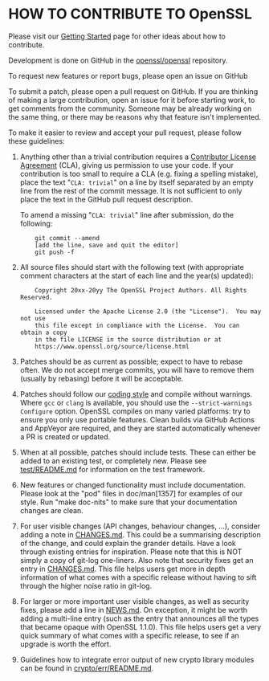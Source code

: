 HOW TO CONTRIBUTE TO OpenSSL
============================

Please visit our [Getting Started] page for other ideas about how to contribute.

  [Getting Started]: <https://www.openssl.org/community/getting-started.html>

Development is done on GitHub in the [openssl/openssl] repository.

  [openssl/openssl]: <https://github.com/openssl/openssl>

To request new features or report bugs, please open an issue on GitHub

To submit a patch, please open a pull request on GitHub.  If you are thinking
of making a large contribution, open an issue for it before starting work,
to get comments from the community.  Someone may be already working on
the same thing, or there may be reasons why that feature isn't implemented.

To make it easier to review and accept your pull request, please follow these
guidelines:

 1. Anything other than a trivial contribution requires a [Contributor
    License Agreement] (CLA), giving us permission to use your code.
    If your contribution is too small to require a CLA (e.g. fixing a spelling
    mistake), place the text "`CLA: trivial`" on a line by itself separated by
    an empty line from the rest of the commit message. It is not sufficient to
    only place the text in the GitHub pull request description.

    [Contributor License Agreement]: <https://www.openssl.org/policies/cla.html>

    To amend a missing "`CLA: trivial`" line after submission, do the following:

    ```
        git commit --amend
        [add the line, save and quit the editor]
        git push -f
    ```

 2. All source files should start with the following text (with
    appropriate comment characters at the start of each line and the
    year(s) updated):

    ```
        Copyright 20xx-20yy The OpenSSL Project Authors. All Rights Reserved.

        Licensed under the Apache License 2.0 (the "License").  You may not use
        this file except in compliance with the License.  You can obtain a copy
        in the file LICENSE in the source distribution or at
        https://www.openssl.org/source/license.html
    ```

 3. Patches should be as current as possible; expect to have to rebase
    often. We do not accept merge commits, you will have to remove them
    (usually by rebasing) before it will be acceptable.

 4. Patches should follow our [coding style] and compile without warnings.
    Where `gcc` or `clang` is available, you should use the
    `--strict-warnings` `Configure` option.  OpenSSL compiles on many varied
    platforms: try to ensure you only use portable features.  Clean builds via
    GitHub Actions and AppVeyor are required, and they are started automatically
    whenever a PR is created or updated.

    [coding style]: https://www.openssl.org/policies/technical/coding-style.html

 5. When at all possible, patches should include tests. These can
    either be added to an existing test, or completely new.  Please see
    [test/README.md](test/README.md) for information on the test framework.

 6. New features or changed functionality must include
    documentation. Please look at the "pod" files in doc/man[1357] for
    examples of our style. Run "make doc-nits" to make sure that your
    documentation changes are clean.

 7. For user visible changes (API changes, behaviour changes, ...),
    consider adding a note in [CHANGES.md](CHANGES.md).
    This could be a summarising description of the change, and could
    explain the grander details.
    Have a look through existing entries for inspiration.
    Please note that this is NOT simply a copy of git-log one-liners.
    Also note that security fixes get an entry in [CHANGES.md](CHANGES.md).
    This file helps users get more in depth information of what comes
    with a specific release without having to sift through the higher
    noise ratio in git-log.

 8. For larger or more important user visible changes, as well as
    security fixes, please add a line in [NEWS.md](NEWS.md).
    On exception, it might be worth adding a multi-line entry (such as
    the entry that announces all the types that became opaque with
    OpenSSL 1.1.0).
    This file helps users get a very quick summary of what comes with a
    specific release, to see if an upgrade is worth the effort.

 9. Guidelines how to integrate error output of new crypto library modules
    can be found in [crypto/err/README.md](crypto/err/README.md).
